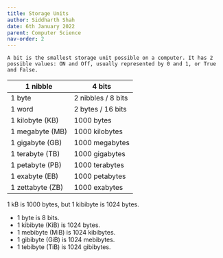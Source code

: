 ```yaml
---
title: Storage Units
author: Siddharth Shah
date: 6th January 2022
parent: Computer Science
nav-order: 2
---
```


```
A bit is the smallest storage unit possible on a computer. It has 2 possible values: ON and Off, usually represented by 0 and 1, or True and False.
```

| 1 nibble         | 4 bits             |
| ---              | ---                |
| 1 byte           | 2 nibbles / 8 bits |
| 1 word           | 2 bytes / 16 bits  |
| 1 kilobyte (KB)  | 1000 bytes         |
| 1 megabyte (MB)  | 1000 kilobytes     |
| 1 gigabyte (GB)  | 1000 megabytes     |
| 1 terabyte (TB)  | 1000 gigabytes     |
| 1 petabyte (PB)  | 1000 terabytes     |
| 1 exabyte (EB)   | 1000 petabytes     |
| 1 zettabyte (ZB) | 1000 exabytes      |

1 kB is 1000 bytes, but 1 kibibyte is 1024 bytes.
- 1 byte is 8 bits.
- 1 kibibyte (KiB) is 1024 bytes.
- 1 mebibyte (MiB) is 1024 kibibytes.
- 1 gibibyte (GiB) is 1024 mebibytes.
- 1 tebibyte (TiB) is 1024 gibibytes.
